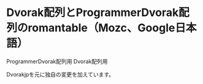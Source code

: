     
# Dvorak配列とProgrammerDvorak配列のromantable（Mozc、Google日本語）
  
  

  ProgrammerDvorak配列用
  Dvorak配列用
  
  
Dvorakjpを元に独自の変更を加えています。
